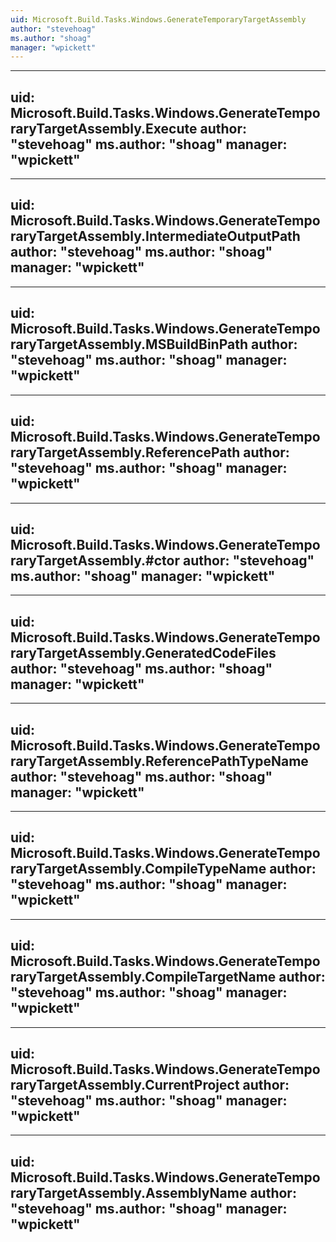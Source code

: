 ```yaml
---
uid: Microsoft.Build.Tasks.Windows.GenerateTemporaryTargetAssembly
author: "stevehoag"
ms.author: "shoag"
manager: "wpickett"
---
```


---
uid: Microsoft.Build.Tasks.Windows.GenerateTemporaryTargetAssembly.Execute
author: "stevehoag"
ms.author: "shoag"
manager: "wpickett"
---

---
uid: Microsoft.Build.Tasks.Windows.GenerateTemporaryTargetAssembly.IntermediateOutputPath
author: "stevehoag"
ms.author: "shoag"
manager: "wpickett"
---

---
uid: Microsoft.Build.Tasks.Windows.GenerateTemporaryTargetAssembly.MSBuildBinPath
author: "stevehoag"
ms.author: "shoag"
manager: "wpickett"
---

---
uid: Microsoft.Build.Tasks.Windows.GenerateTemporaryTargetAssembly.ReferencePath
author: "stevehoag"
ms.author: "shoag"
manager: "wpickett"
---

---
uid: Microsoft.Build.Tasks.Windows.GenerateTemporaryTargetAssembly.#ctor
author: "stevehoag"
ms.author: "shoag"
manager: "wpickett"
---

---
uid: Microsoft.Build.Tasks.Windows.GenerateTemporaryTargetAssembly.GeneratedCodeFiles
author: "stevehoag"
ms.author: "shoag"
manager: "wpickett"
---

---
uid: Microsoft.Build.Tasks.Windows.GenerateTemporaryTargetAssembly.ReferencePathTypeName
author: "stevehoag"
ms.author: "shoag"
manager: "wpickett"
---

---
uid: Microsoft.Build.Tasks.Windows.GenerateTemporaryTargetAssembly.CompileTypeName
author: "stevehoag"
ms.author: "shoag"
manager: "wpickett"
---

---
uid: Microsoft.Build.Tasks.Windows.GenerateTemporaryTargetAssembly.CompileTargetName
author: "stevehoag"
ms.author: "shoag"
manager: "wpickett"
---

---
uid: Microsoft.Build.Tasks.Windows.GenerateTemporaryTargetAssembly.CurrentProject
author: "stevehoag"
ms.author: "shoag"
manager: "wpickett"
---

---
uid: Microsoft.Build.Tasks.Windows.GenerateTemporaryTargetAssembly.AssemblyName
author: "stevehoag"
ms.author: "shoag"
manager: "wpickett"
---
